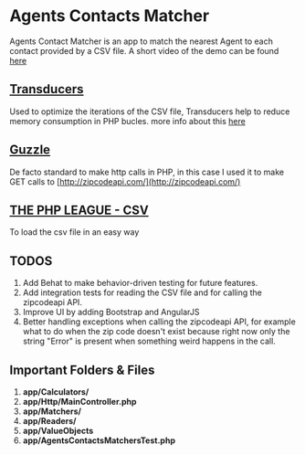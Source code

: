 # Agents Contacts Matcher

Agents Contact Matcher is an app to match the nearest Agent to each contact provided by a CSV file.
A short video of the demo can be found [here](http://recordit.co/i9Lk5azpfv)

##  [Transducers](https://github.com/mtdowling/transducers.php)
Used to optimize the iterations of the CSV file, Transducers help to reduce memory consumption in PHP bucles.
more info about this [here](http://blog.cognitect.com/blog/2014/8/6/transducers-are-coming)

##  [Guzzle](https://github.com/guzzle/guzzle)
De facto standard to make http calls in PHP, in this case I used it to make GET calls to [http://zipcodeapi.com/](http://zipcodeapi.com/)

##  [THE PHP LEAGUE - CSV](https://github.com/thephpleague/csv)
To load the csv file in an easy way

## TODOS
1. Add Behat to make behavior-driven testing for future features.
2. Add integration tests for reading the CSV file and for calling the zipcodeapi API.
3. Improve UI by adding Bootstrap and AngularJS
4. Better handling exceptions when calling the zipcodeapi API, for example what to do when the zip code doesn't exist because right now only the string "Error" is present when something weird happens in the call.

## Important Folders & Files
1. **app/Calculators/**
2. **app/Http/MainController.php**
3. **app/Matchers/**
4. **app/Readers/**
5. **app/ValueObjects**
6. **app/AgentsContactsMatchersTest.php**